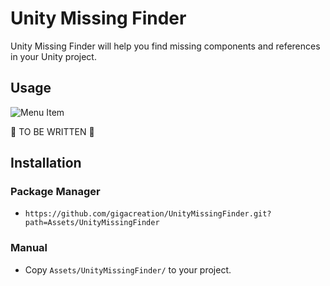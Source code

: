 # Unity Missing Finder

Unity Missing Finder will help you find missing components and references in your Unity project.

## Usage

![Menu Item](https://user-images.githubusercontent.com/5264444/156892618-7f0dcc41-8fb8-40ad-b427-4ceda4fdf6d6.png)

🚧 TO BE WRITTEN 🚧

## Installation

### Package Manager

- `https://github.com/gigacreation/UnityMissingFinder.git?path=Assets/UnityMissingFinder`

### Manual

- Copy `Assets/UnityMissingFinder/` to your project.
